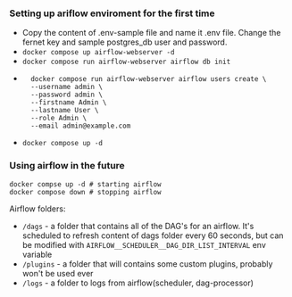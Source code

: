 ### Setting up ariflow enviroment for the first time

- Copy the content of .env-sample file and name it .env file. Change the fernet key and sample postgres_db user and password.
- `docker compose up airflow-webserver -d`
- `docker compose run airflow-webserver airflow db init`
- ```shell
    docker compose run airflow-webserver airflow users create \
    --username admin \
    --password admin \
    --firstname Admin \
    --lastname User \
    --role Admin \
    --email admin@example.com
- `docker compose up -d`


### Using airflow in the future


```shell
docker compse up -d # starting airflow
docker compose down # stopping airflow
```

Airflow folders:
- `/dags` - a folder that contains all of the DAG's for an airflow. It's scheduled to refresh content of dags folder every 60 seconds, but can be modified with `AIRFLOW__SCHEDULER__DAG_DIR_LIST_INTERVAL` env variable
- `/plugins` - a folder that will contains some custom plugins, probably won't be used ever
- `/logs` - a folder to logs from airflow(scheduler, dag-processor)
